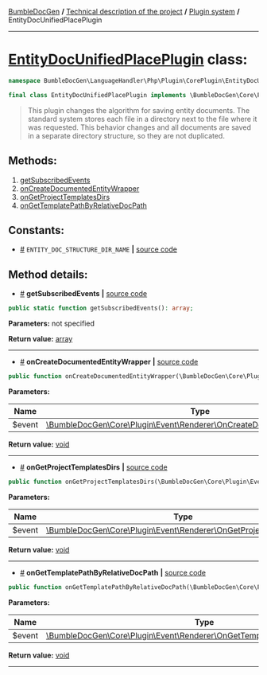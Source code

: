 <!-- {% raw %} -->
<embed> <a href="/docs/README.md">BumbleDocGen</a> <b>/</b> <a href="/docs/tech/readme.md">Technical description of the project</a> <b>/</b> <a href="/docs/tech/4.pluginSystem/readme.md">Plugin system</a> <b>/</b> EntityDocUnifiedPlacePlugin<hr> </embed>

<h1>
    <a href="https://github.com/bumble-tech/bumble-doc-gen/blob/master/src/LanguageHandler/Php/Plugin/CorePlugin/EntityDocUnifiedPlace/EntityDocUnifiedPlacePlugin.php#L17">EntityDocUnifiedPlacePlugin</a> class:
</h1>





```php
namespace BumbleDocGen\LanguageHandler\Php\Plugin\CorePlugin\EntityDocUnifiedPlace;

final class EntityDocUnifiedPlacePlugin implements \BumbleDocGen\Core\Plugin\PluginInterface, \Symfony\Component\EventDispatcher\EventSubscriberInterface
```

<blockquote>This plugin changes the algorithm for saving entity documents. The standard system stores each file
in a directory next to the file where it was requested. This behavior changes and all documents are saved
in a separate directory structure, so they are not duplicated.</blockquote>







<h2>Methods:</h2>

<ol>
<li>
    <a href="#mgetsubscribedevents">getSubscribedEvents</a>
    </li>
<li>
    <a href="#moncreatedocumentedentitywrapper">onCreateDocumentedEntityWrapper</a>
    </li>
<li>
    <a href="#mongetprojecttemplatesdirs">onGetProjectTemplatesDirs</a>
    </li>
<li>
    <a href="#mongettemplatepathbyrelativedocpath">onGetTemplatePathByRelativeDocPath</a>
    </li>
</ol>


<h2>Constants:</h2>
<ul>
            <li><a name="qentity-doc-structure-dir-name"
               href="#qentity-doc-structure-dir-name">#</a>
            <code>ENTITY_DOC_STRUCTURE_DIR_NAME</code>                   <b>|</b> <a href="/src/LanguageHandler/Php/Plugin/CorePlugin/EntityDocUnifiedPlace/EntityDocUnifiedPlacePlugin.php#L20">source
                    code</a> </li>
    </ul>





<h2>Method details:</h2>

<div class='method_description-block'>

<ul>
<li><a name="mgetsubscribedevents" href="#mgetsubscribedevents">#</a>
 <b>getSubscribedEvents</b>
    <b>|</b> <a href="https://github.com/bumble-tech/bumble-doc-gen/blob/master/src/LanguageHandler/Php/Plugin/CorePlugin/EntityDocUnifiedPlace/EntityDocUnifiedPlacePlugin.php#L22">source code</a></li>
</ul>

```php
public static function getSubscribedEvents(): array;
```



<b>Parameters:</b> not specified

<b>Return value:</b> <a href='https://www.php.net/manual/en/language.types.array.php'>array</a>


</div>
<hr>
<div class='method_description-block'>

<ul>
<li><a name="moncreatedocumentedentitywrapper" href="#moncreatedocumentedentitywrapper">#</a>
 <b>onCreateDocumentedEntityWrapper</b>
    <b>|</b> <a href="https://github.com/bumble-tech/bumble-doc-gen/blob/master/src/LanguageHandler/Php/Plugin/CorePlugin/EntityDocUnifiedPlace/EntityDocUnifiedPlacePlugin.php#L31">source code</a></li>
</ul>

```php
public function onCreateDocumentedEntityWrapper(\BumbleDocGen\Core\Plugin\Event\Renderer\OnCreateDocumentedEntityWrapper $event): void;
```



<b>Parameters:</b>

<table>
    <thead>
    <tr>
        <th>Name</th>
        <th>Type</th>
        <th>Description</th>
    </tr>
    </thead>
    <tbody>
            <tr>
            <td>$event</td>
            <td><a href='https://github.com/bumble-tech/bumble-doc-gen/blob/master/src/Core/Plugin/Event/Renderer/OnCreateDocumentedEntityWrapper.php'>\BumbleDocGen\Core\Plugin\Event\Renderer\OnCreateDocumentedEntityWrapper</a></td>
            <td>-</td>
        </tr>
        </tbody>
</table>

<b>Return value:</b> <a href='https://www.php.net/manual/en/language.types.void.php'>void</a>


</div>
<hr>
<div class='method_description-block'>

<ul>
<li><a name="mongetprojecttemplatesdirs" href="#mongetprojecttemplatesdirs">#</a>
 <b>onGetProjectTemplatesDirs</b>
    <b>|</b> <a href="https://github.com/bumble-tech/bumble-doc-gen/blob/master/src/LanguageHandler/Php/Plugin/CorePlugin/EntityDocUnifiedPlace/EntityDocUnifiedPlacePlugin.php#L47">source code</a></li>
</ul>

```php
public function onGetProjectTemplatesDirs(\BumbleDocGen\Core\Plugin\Event\Renderer\OnGetProjectTemplatesDirs $event): void;
```



<b>Parameters:</b>

<table>
    <thead>
    <tr>
        <th>Name</th>
        <th>Type</th>
        <th>Description</th>
    </tr>
    </thead>
    <tbody>
            <tr>
            <td>$event</td>
            <td><a href='https://github.com/bumble-tech/bumble-doc-gen/blob/master/src/Core/Plugin/Event/Renderer/OnGetProjectTemplatesDirs.php'>\BumbleDocGen\Core\Plugin\Event\Renderer\OnGetProjectTemplatesDirs</a></td>
            <td>-</td>
        </tr>
        </tbody>
</table>

<b>Return value:</b> <a href='https://www.php.net/manual/en/language.types.void.php'>void</a>


</div>
<hr>
<div class='method_description-block'>

<ul>
<li><a name="mongettemplatepathbyrelativedocpath" href="#mongettemplatepathbyrelativedocpath">#</a>
 <b>onGetTemplatePathByRelativeDocPath</b>
    <b>|</b> <a href="https://github.com/bumble-tech/bumble-doc-gen/blob/master/src/LanguageHandler/Php/Plugin/CorePlugin/EntityDocUnifiedPlace/EntityDocUnifiedPlacePlugin.php#L38">source code</a></li>
</ul>

```php
public function onGetTemplatePathByRelativeDocPath(\BumbleDocGen\Core\Plugin\Event\Renderer\OnGetTemplatePathByRelativeDocPath $event): void;
```



<b>Parameters:</b>

<table>
    <thead>
    <tr>
        <th>Name</th>
        <th>Type</th>
        <th>Description</th>
    </tr>
    </thead>
    <tbody>
            <tr>
            <td>$event</td>
            <td><a href='https://github.com/bumble-tech/bumble-doc-gen/blob/master/src/Core/Plugin/Event/Renderer/OnGetTemplatePathByRelativeDocPath.php'>\BumbleDocGen\Core\Plugin\Event\Renderer\OnGetTemplatePathByRelativeDocPath</a></td>
            <td>-</td>
        </tr>
        </tbody>
</table>

<b>Return value:</b> <a href='https://www.php.net/manual/en/language.types.void.php'>void</a>


</div>
<hr>

<!-- {% endraw %} -->